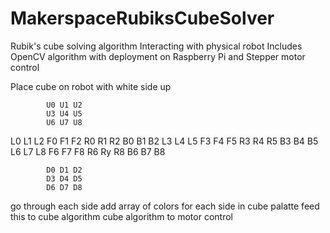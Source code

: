 # MakerspaceRubiksCubeSolver
Rubik's cube solving algorithm
Interacting with physical robot
Includes OpenCV algorithm with deployment on Raspberry Pi and Stepper motor control

Place cube on robot with white side up

            U0 U1 U2
            U3 U4 U5
            U6 U7 U8

L0 L1 L2    F0 F1 F2    R0 R1 R2    B0 B1 B2
L3 L4 L5    F3 F4 F5    R3 R4 R5    B3 B4 B5
L6 L7 L8    F6 F7 F8    R6 Ry R8    B6 B7 B8

            D0 D1 D2
            D3 D4 D5
            D6 D7 D8


go through each side 
add array of colors for each side in cube palatte
feed this to cube algorithm 
cube algorithm to motor control